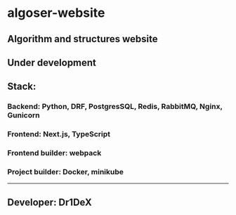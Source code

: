 # algoser-website
## Algorithm and structures website

## Under development

## Stack: 
### Backend: Python, DRF, PostgresSQL, Redis, RabbitMQ, Nginx, Gunicorn

### Frontend: Next.js, TypeScript

### Frontend builder: webpack
### Project builder: Docker, minikube

----------

## Developer: Dr1DeX
